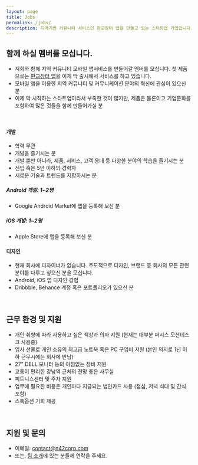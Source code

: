 ```yaml
---
layout: page
title: Jobs
permalink: /jobs/
description: 지역기반 커뮤니티 서비스인 판교장터 앱을 만들고 있는 스타트업 기업입니다. 저희와 함께 지역 커뮤니티 모바일 앱서비스를 만들어갈 멤버를 모십니다.
---
```


## 함께 하실 멤버를 모십니다.
- 저희와 함께 지역 커뮤니티 모바일 앱서비스를 만들어갈 멤버를 모십니다. 첫 제품으로는 [판교장터 앱](https://pangyo.towneers.com/)을 이제 막 출시해서 서비스를 하고 있습니다.
- 모바일 앱을 이용한 지역 커뮤니티 및 커뮤니케이션 분야의 혁신에 관심이 있으신 분
- 이제 막 시작하는 스타트업이라서 부족한 것이 많지만, 제품은 물론이고 기업문화를 포함하여 많은 것들을 함께 만들어가실 분
<br/>

#### 개발
- 학력 무관
- 개발을 즐기시는 분
- 개발 뿐만 아니라, 제품, 서비스, 고객 응대 등 다양한 분야의 학습을 즐기시는 분
- 신입 혹은 5년 이하의 경력자
- 새로운 기술과 트렌드를 지향하시는 분


##### Android 개발: 1~2명
- Google Android Market에 앱을 등록해 보신 분

##### iOS 개발: 1~2명
- Apple Store에 앱을 등록해 보신 분


#### 디자인
- 현재 회사에 디자이너가 없습니다. 주도적으로 디자인, 브랜드 등 회사의 모든 관련분야를 다루고 싶으신 분을 모십니다.
- Android, iOS 앱 디자인 경험
- Dribbble, Behance 계정 혹은 포트폴리오가 있으신 분

<br/>

## 근무 환경 및 지원
- 개인 취향에 따라 사용하고 싶은 책상과 의자 지원 (현재는 대부분 퍼시스 모션데스크 사용중)
- 입사 선물로 개인 소유의 최고급 노트북 혹은 PC 구입비 지원 (본인 의지로 1년 이하 근무시에는 회사에 반납)
- 27" DELL 모니터 등의 아낌없는 장비 지원
- 교통이 편리한 강남역 근처의 전망 좋은 사무실
- 피트니스센터 및 주차 지원
- 업무에 필요한 비용은 개인마다 지급되는 법인카드 사용 (점심, 저녁 식대 및 간식 포함)
- 스톡옵션 기회 제공

<br/>

## 지원 및 문의
- 이메일: contact@n42corp.com
- 또는, [팀 소개](/about)에 있는 분들께 연락을 주세요.
